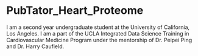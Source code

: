 # PubTator_Heart_Proteome

I am a second year undergraduate student at the University of California, Los Angeles. I am a part of the UCLA Integrated Data Science Training in Cardiovascular Medicine Program under the mentorship of Dr. Peipei Ping and Dr. Harry Caufield.  

